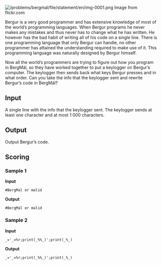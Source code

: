 ![/problems/bergmal/file/statement/en/img-0001.png](https://open.kattis.com/problems/bergmal/file/statement/en/img-0001.png)
Image from flickr.com

Bergur is a very good programmer and has extensive
knowledge of most of the world’s programming languages. When
Bergur programs he never makes any mistakes and thus never has
to change what he has written. He however has the bad habit of
writing all of his code on a single line. There is one
programming language that only Bergur can handle, no other
programmer has attained the understanding required to make use
of it. This programming language was naturally designed by
Bergur himself.

Now all the world’s programmers are trying to figure out how
you program in BergMál, so they have worked together to put a
keylogger on Bergur’s computer. The keylogger then sends back
what keys Bergur presses and in what order. Can you take the
info that the keylogger sent and rewrite Bergur’s code in
BergMál?

## Input
A single line with the info that the keylogger sent. The
keylogger sends at least one character and at most 1 000 characters.

## Output
Output Bergur’s code.

## Scoring
### Sample 1
**Input**
```text
#BergMal er malid
```
**Output**
```text
#BergMal er malid
```

### Sample 2
**Input**
```text
_='_=%r;print(_%%_)';print(_%_)
```
**Output**
```text
_='_=%r;print(_%%_)';print(_%_)
```
